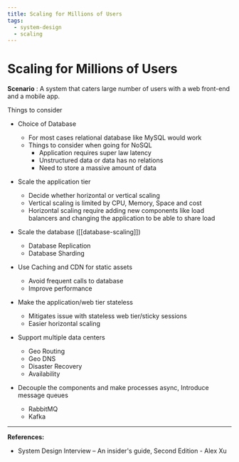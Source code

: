 ```yaml
---
title: Scaling for Millions of Users
tags:
  - system-design
  - scaling
---
```

# Scaling for Millions of Users

**Scenario** : A system that caters large number of users with a web front-end and a mobile app.

Things to consider

- Choice of Database
    - For most cases relational database like MySQL would work
    - Things to consider when going for NoSQL
        - Application requires super law latency
        - Unstructured data or data has no relations
        - Need to store a massive amount of data
          
- Scale the application tier
    - Decide whether horizontal or vertical scaling
    - Vertical scaling is limited by CPU, Memory, Space and cost
    - Horizontal scaling require adding new components like load balancers and changing the application to be able to share load
      
- Scale the database ([[database-scaling]])
    - Database Replication
    - Database Sharding
 
- Use Caching and CDN for static assets
    - Avoid frequent calls to database
    - Improve performance
      
- Make the application/web tier stateless
    - Mitigates issue with stateless web tier/sticky sessions
    - Easier horizontal scaling

- Support multiple data centers
    - Geo Routing
    - Geo DNS
    - Disaster Recovery
    - Availability

- Decouple the components and make processes async, Introduce message queues
    - RabbitMQ
    - Kafka

---
**References:**
- System Design Interview – An insider's guide, Second Edition - Alex Xu
